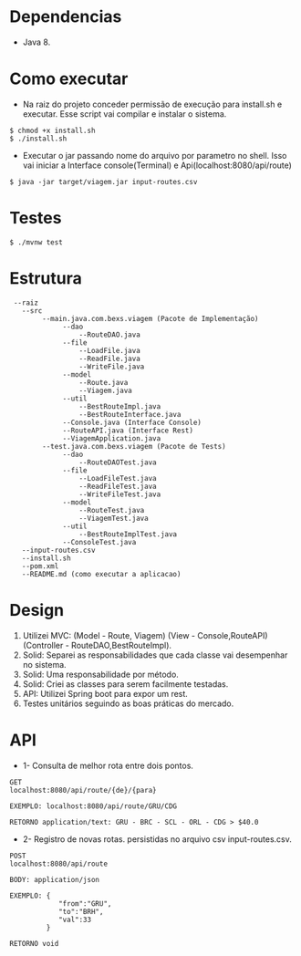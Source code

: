 # Dependencias #
- Java 8.
 
# Como executar #
- Na raiz do projeto conceder permissão de execução para install.sh e executar. Esse script vai compilar
e instalar o sistema. 
```shell
$ chmod +x install.sh
$ ./install.sh
```
- Executar o jar passando nome do arquivo por parametro no shell.
 Isso vai iniciar a Interface console(Terminal) e Api(localhost:8080/api/route)
```shell
$ java -jar target/viagem.jar input-routes.csv
```

# Testes #
```shell
$ ./mvnw test
```

# Estrutura #

```
 --raiz
   --src
        --main.java.com.bexs.viagem (Pacote de Implementação)
             --dao
                 --RouteDAO.java
             --file
                 --LoadFile.java
                 --ReadFile.java
                 --WriteFile.java
             --model
                 --Route.java
                 --Viagem.java
             --util
                 --BestRouteImpl.java
                 --BestRouteInterface.java
             --Console.java (Interface Console)
             --RouteAPI.java (Interface Rest)
             --ViagemApplication.java
        --test.java.com.bexs.viagem (Pacote de Tests)
             --dao
                 --RouteDAOTest.java
             --file
                 --LoadFileTest.java
                 --ReadFileTest.java
                 --WriteFileTest.java
             --model
                 --RouteTest.java
                 --ViagemTest.java
             --util
                 --BestRouteImplTest.java
             --ConsoleTest.java
   --input-routes.csv
   --install.sh
   --pom.xml
   --README.md (como executar a aplicacao)
```
# Design #
1. Utilizei MVC: (Model - Route, Viagem)
 (View - Console,RouteAPI)
  (Controller - RouteDAO,BestRouteImpl).
2. Solid: Separei as responsabilidades que cada classe vai desempenhar no sistema.
3. Solid: Uma responsabilidade por método.
4. Solid: Criei as classes para serem facilmente testadas.
5. API: Utilizei Spring boot para expor um rest.
6. Testes unitários seguindo as boas práticas do mercado.


# API #
- 1- Consulta de melhor rota entre dois pontos.
```
GET
localhost:8080/api/route/{de}/{para}

EXEMPLO: localhost:8080/api/route/GRU/CDG

RETORNO application/text: GRU - BRC - SCL - ORL - CDG > $40.0
```
- 2- Registro de novas rotas. persistidas no arquivo csv input-routes.csv.
```
POST
localhost:8080/api/route

BODY: application/json 

EXEMPLO: { 
         	"from":"GRU",
         	"to":"BRH",
         	"val":33
         }

RETORNO void
```



